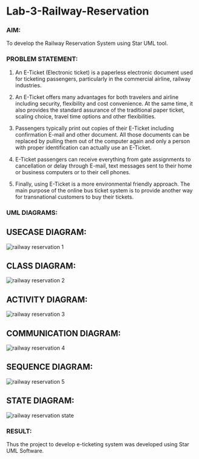 # Lab-3-Railway-Reservation

### AIM:

To develop the Railway Reservation System using Star UML tool.

### PROBLEM STATEMENT:

1. An E-Ticket (Electronic ticket) is a paperless electronic document used for ticketing
passengers, particularly in the commercial airline, railway industries.

2. An E-Ticket offers many advantages for both travelers and airline including security,
flexibility and cost convenience. At the same time, it also provides the standard assurance of
the traditional paper ticket, scaling choice, travel time options and other flexibilities.

3. Passengers typically print out copies of their E-Ticket including confirmation E-mail
and other document. All those documents can be replaced by pulling them out of the computer
again and only a person with proper identification can actually use an E-Ticket.

4. E-Ticket passengers can receive everything from gate assignments to cancellation or
delay through E-mail, text messages sent to their home or business computers or to their cell
phones.

5. Finally, using E-Ticket is a more environmental friendly approach. The main purpose
of the online bus ticket system is to provide another way for transnational customers to buy
their tickets.

### UML DIAGRAMS:

## USECASE DIAGRAM:

![railway reservation 1](https://github.com/22008686/Lab-3-Railway-Reservation/assets/118916413/209f95e7-668e-4ac8-a4bf-1fc7fdd3994d)

## CLASS DIAGRAM:

![railway reservation 2](https://github.com/22008686/Lab-3-Railway-Reservation/assets/118916413/caa8243a-9be2-45de-a589-45c05cd351f0)

## ACTIVITY DIAGRAM:

![railway reservation 3](https://github.com/22008686/Lab-3-Railway-Reservation/assets/118916413/41375922-ffb5-45f8-ae06-e4e62611b459)

## COMMUNICATION DIAGRAM:

![railway reservation 4](https://github.com/22008686/Lab-3-Railway-Reservation/assets/118916413/4bbc1d10-0961-4656-91d7-17f18d896a6c)

## SEQUENCE DIAGRAM:

![railway reservation 5](https://github.com/22008686/Lab-3-Railway-Reservation/assets/118916413/3f2c9474-45f4-4de4-bb39-8d58ee54ea22)

## STATE DIAGRAM:

![railway reservation state](https://github.com/22008686/Lab-3-Railway-Reservation/assets/118916413/b828b411-cc43-4039-80ee-287e48154b77)

### RESULT:

Thus the project to develop e-ticketing system was developed using Star UML Software.
